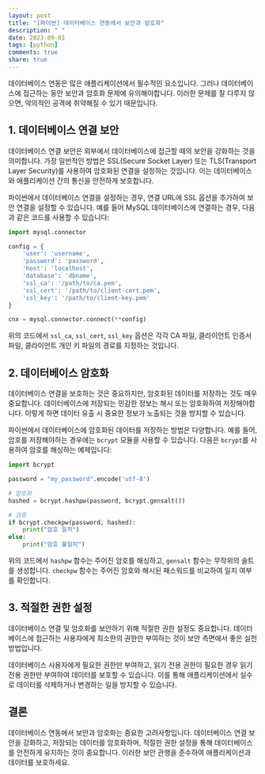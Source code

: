 ```yaml
---
layout: post
title: "[파이썬] 데이터베이스 연동에서 보안과 암호화"
description: " "
date: 2023-09-01
tags: [python]
comments: true
share: true
---
```


데이터베이스 연동은 많은 애플리케이션에서 필수적인 요소입니다. 그러나 데이터베이스에 접근하는 동안 보안과 암호화 문제에 유의해야합니다. 이러한 문제를 잘 다루지 않으면, 악의적인 공격에 취약해질 수 있기 때문입니다. 

## 1. 데이터베이스 연결 보안

데이터베이스 연결 보안은 외부에서 데이터베이스에 접근할 때의 보안을 강화하는 것을 의미합니다. 가장 일반적인 방법은 SSL(Secure Socket Layer) 또는 TLS(Transport Layer Security)를 사용하여 암호화된 연결을 설정하는 것입니다. 이는 데이터베이스와 애플리케이션 간의 통신을 안전하게 보호합니다.

파이썬에서 데이터베이스 연결을 설정하는 경우, 연결 URL에 SSL 옵션을 추가하여 보안 연결을 설정할 수 있습니다. 예를 들어 MySQL 데이터베이스에 연결하는 경우, 다음과 같은 코드를 사용할 수 있습니다:

```python
import mysql.connector

config = {
    'user': 'username',
    'password': 'password',
    'host': 'localhost',
    'database': 'dbname',
    'ssl_ca': '/path/to/ca.pem',
    'ssl_cert': '/path/to/client-cert.pem',
    'ssl_key': '/path/to/client-key.pem'
}

cnx = mysql.connector.connect(**config)
```

위의 코드에서 `ssl_ca`, `ssl_cert`, `ssl_key` 옵션은 각각 CA 파일, 클라이언트 인증서 파일, 클라이언트 개인 키 파일의 경로를 지정하는 것입니다.

## 2. 데이터베이스 암호화

데이터베이스 연결을 보호하는 것은 중요하지만, 암호화된 데이터를 저장하는 것도 매우 중요합니다. 데이터베이스에 저장되는 민감한 정보는 해시 또는 암호화하여 저장해야합니다. 이렇게 하면 데이터 유출 시 중요한 정보가 노출되는 것을 방지할 수 있습니다.

파이썬에서 데이터베이스에 암호화된 데이터를 저장하는 방법은 다양합니다. 예를 들어, 암호를 저장해야하는 경우에는 `bcrypt` 모듈을 사용할 수 있습니다. 다음은 `bcrypt`를 사용하여 암호를 해싱하는 예제입니다:

```python
import bcrypt

password = "my_password".encode('utf-8')

# 암호화
hashed = bcrypt.hashpw(password, bcrypt.gensalt())

# 검증
if bcrypt.checkpw(password, hashed):
    print("암호 일치")
else:
    print("암호 불일치")
```

위의 코드에서 `hashpw` 함수는 주어진 암호를 해싱하고, `gensalt` 함수는 무작위의 솔트를 생성합니다. `checkpw` 함수는 주어진 암호와 해시된 패스워드를 비교하여 일치 여부를 확인합니다.

## 3. 적절한 권한 설정

데이터베이스 연결 및 암호화를 보안하기 위해 적절한 권한 설정도 중요합니다. 데이터베이스에 접근하는 사용자에게 최소한의 권한만 부여하는 것이 보안 측면에서 좋은 실천 방법입니다. 

데이터베이스 사용자에게 필요한 권한만 부여하고, 읽기 전용 권한이 필요한 경우 읽기 전용 권한만 부여하여 데이터를 보호할 수 있습니다. 이를 통해 애플리케이션에서 실수로 데이터를 삭제하거나 변경하는 일을 방지할 수 있습니다.

## 결론

데이터베이스 연동에서 보안과 암호화는 중요한 고려사항입니다. 데이터베이스 연결 보안을 강화하고, 저장되는 데이터를 암호화하며, 적절한 권한 설정을 통해 데이터베이스를 안전하게 유지하는 것이 중요합니다. 이러한 보안 관행을 준수하여 애플리케이션과 데이터를 보호하세요.